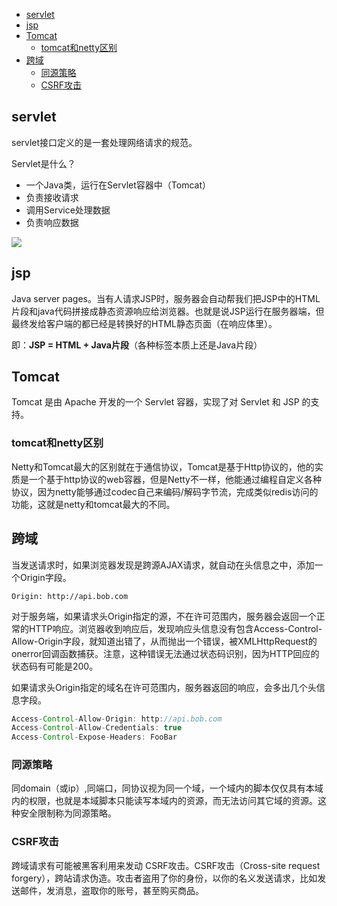 <!-- START doctoc generated TOC please keep comment here to allow auto update -->
<!-- DON'T EDIT THIS SECTION, INSTEAD RE-RUN doctoc TO UPDATE -->


- [servlet](#servlet)
- [jsp](#jsp)
- [Tomcat](#tomcat)
  - [tomcat和netty区别](#tomcat%E5%92%8Cnetty%E5%8C%BA%E5%88%AB)
- [跨域](#%E8%B7%A8%E5%9F%9F)
  - [同源策略](#%E5%90%8C%E6%BA%90%E7%AD%96%E7%95%A5)
  - [CSRF攻击](#csrf%E6%94%BB%E5%87%BB)

<!-- END doctoc generated TOC please keep comment here to allow auto update -->

## servlet

servlet接口定义的是一套处理网络请求的规范。

Servlet是什么？

- 一个Java类，运行在Servlet容器中（Tomcat）
- 负责接收请求
- 调用Service处理数据
- 负责响应数据

![](https://imgconvert.csdnimg.cn/aHR0cHM6Ly9pbWFnZXMyMDE1LmNuYmxvZ3MuY29tL2Jsb2cvODc0NzEwLzIwMTcwMi84NzQ3MTAtMjAxNzAyMTQyMDQ2MzI4OTQtMTc4NjcyOTY5My5wbmc?x-oss-process=image/format,png)



## jsp

Java server pages。当有人请求JSP时，服务器会自动帮我们把JSP中的HTML片段和java代码拼接成静态资源响应给浏览器。也就是说JSP运行在服务器端，但最终发给客户端的都已经是转换好的HTML静态页面（在响应体里）。

即：**JSP = HTML + Java片段**（各种标签本质上还是Java片段）



## Tomcat

Tomcat 是由 Apache 开发的一个 Servlet 容器，实现了对 Servlet 和 JSP 的支持。

### tomcat和netty区别

Netty和Tomcat最大的区别就在于通信协议，Tomcat是基于Http协议的，他的实质是一个基于http协议的web容器，但是Netty不一样，他能通过编程自定义各种协议，因为netty能够通过codec自己来编码/解码字节流，完成类似redis访问的功能，这就是netty和tomcat最大的不同。



## 跨域

当发送请求时，如果浏览器发现是跨源AJAX请求，就自动在头信息之中，添加一个Origin字段。

`Origin: http://api.bob.com`

对于服务端，如果请求头Origin指定的源，不在许可范围内，服务器会返回一个正常的HTTP响应。浏览器收到响应后，发现响应头信息没有包含Access-Control-Allow-Origin字段，就知道出错了，从而抛出一个错误，被XMLHttpRequest的onerror回调函数捕获。注意，这种错误无法通过状态码识别，因为HTTP回应的状态码有可能是200。

如果请求头Origin指定的域名在许可范围内，服务器返回的响应，会多出几个头信息字段。

```java
Access-Control-Allow-Origin: http://api.bob.com
Access-Control-Allow-Credentials: true
Access-Control-Expose-Headers: FooBar
```

### 同源策略

同domain（或ip）,同端口，同协议视为同一个域，一个域内的脚本仅仅具有本域内的权限，也就是本域脚本只能读写本域内的资源，而无法访问其它域的资源。这种安全限制称为同源策略。 

### CSRF攻击

跨域请求有可能被黑客利用来发动 CSRF攻击。CSRF攻击（Cross-site request forgery），跨站请求伪造。攻击者盗用了你的身份，以你的名义发送请求，比如发送邮件，发消息，盗取你的账号，甚至购买商品。
